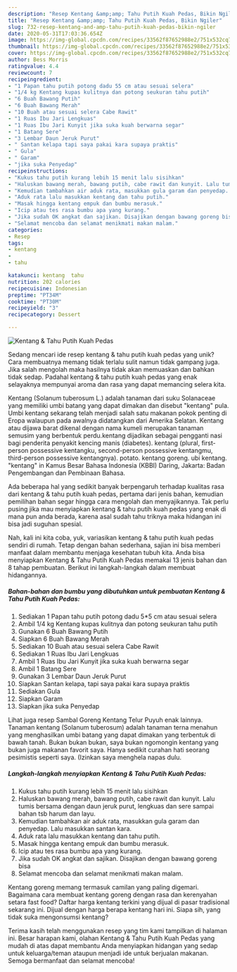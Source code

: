 ```yaml
---
description: "Resep Kentang &amp;amp; Tahu Putih Kuah Pedas, Bikin Ngiler"
title: "Resep Kentang &amp;amp; Tahu Putih Kuah Pedas, Bikin Ngiler"
slug: 732-resep-kentang-and-amp-tahu-putih-kuah-pedas-bikin-ngiler
date: 2020-05-31T17:03:36.654Z
image: https://img-global.cpcdn.com/recipes/33562f87652988e2/751x532cq70/kentang-tahu-putih-kuah-pedas-foto-resep-utama.jpg
thumbnail: https://img-global.cpcdn.com/recipes/33562f87652988e2/751x532cq70/kentang-tahu-putih-kuah-pedas-foto-resep-utama.jpg
cover: https://img-global.cpcdn.com/recipes/33562f87652988e2/751x532cq70/kentang-tahu-putih-kuah-pedas-foto-resep-utama.jpg
author: Bess Morris
ratingvalue: 4.4
reviewcount: 7
recipeingredient:
- "1 Papan tahu putih potong dadu 55 cm atau sesuai selera"
- "1/4 kg Kentang kupas kulitnya dan potong seukuran tahu putih"
- "6 Buah Bawang Putih"
- "6 Buah Bawang Merah"
- "10 Buah atau sesuai selera Cabe Rawit"
- "1 Ruas Ibu Jari Lengkuas"
- "1 Ruas Ibu Jari Kunyit jika suka kuah berwarna segar"
- "1 Batang Sere"
- "3 Lembar Daun Jeruk Purut"
- " Santan kelapa tapi saya pakai kara supaya praktis"
- " Gula"
- " Garam"
- "jika suka Penyedap"
recipeinstructions:
- "Kukus tahu putih kurang lebih 15 menit lalu sisihkan"
- "Haluskan bawang merah, bawang putih, cabe rawit dan kunyit. Lalu tumis bersama dengan daun jeruk purut, lengkuas dan sere sampai bahan tsb harum dan layu."
- "Kemudian tambahkan air aduk rata, masukkan gula garam dan penyedap. Lalu masukkan santan kara."
- "Aduk rata lalu masukkan kentang dan tahu putih."
- "Masak hingga kentang empuk dan bumbu merasuk."
- "Icip atau tes rasa bumbu apa yang kurang."
- "Jika sudah OK angkat dan sajikan. Disajikan dengan bawang goreng bisa"
- "Selamat mencoba dan selamat menikmati makan malam."
categories:
- Resep
tags:
- kentang
- 
- tahu

katakunci: kentang  tahu 
nutrition: 202 calories
recipecuisine: Indonesian
preptime: "PT34M"
cooktime: "PT30M"
recipeyield: "3"
recipecategory: Dessert

---
```



![Kentang &amp; Tahu Putih Kuah Pedas](https://img-global.cpcdn.com/recipes/33562f87652988e2/751x532cq70/kentang-tahu-putih-kuah-pedas-foto-resep-utama.jpg)

Sedang mencari ide resep kentang &amp; tahu putih kuah pedas yang unik? Cara membuatnya memang tidak terlalu sulit namun tidak gampang juga. Jika salah mengolah maka hasilnya tidak akan memuaskan dan bahkan tidak sedap. Padahal kentang &amp; tahu putih kuah pedas yang enak selayaknya mempunyai aroma dan rasa yang dapat memancing selera kita.

Kentang (Solanum tuberosum L.) adalah tanaman dari suku Solanaceae yang memiliki umbi batang yang dapat dimakan dan disebut &#34;kentang&#34; pula. Umbi kentang sekarang telah menjadi salah satu makanan pokok penting di Eropa walaupun pada awalnya didatangkan dari Amerika Selatan. Kentang atau dijawa barat dikenal dengan nama kumeli merupakan tanaman semusim yang berbentuk perdu.kentang dijadikan sebagai pengganti nasi bagi penderita penyakit kencing manis (diabetes). kentang (plural, first-person possessive kentangku, second-person possessive kentangmu, third-person possessive kentangnya). potato. kentang goreng. ubi kentang. &#34;kentang&#34; in Kamus Besar Bahasa Indonesia (KBBI) Daring, Jakarta: Badan Pengembangan dan Pembinaan Bahasa.

Ada beberapa hal yang sedikit banyak berpengaruh terhadap kualitas rasa dari kentang &amp; tahu putih kuah pedas, pertama dari jenis bahan, kemudian pemilihan bahan segar hingga cara mengolah dan menyajikannya. Tak perlu pusing jika mau menyiapkan kentang &amp; tahu putih kuah pedas yang enak di mana pun anda berada, karena asal sudah tahu triknya maka hidangan ini bisa jadi suguhan spesial.


Nah, kali ini kita coba, yuk, variasikan kentang &amp; tahu putih kuah pedas sendiri di rumah. Tetap dengan bahan sederhana, sajian ini bisa memberi manfaat dalam membantu menjaga kesehatan tubuh kita. Anda bisa menyiapkan Kentang &amp; Tahu Putih Kuah Pedas memakai 13 jenis bahan dan 8 tahap pembuatan. Berikut ini langkah-langkah dalam membuat hidangannya.

<!--inarticleads1-->

##### Bahan-bahan dan bumbu yang dibutuhkan untuk pembuatan Kentang &amp; Tahu Putih Kuah Pedas:

1. Sediakan 1 Papan tahu putih potong dadu 5*5 cm atau sesuai selera
1. Ambil 1/4 kg Kentang kupas kulitnya dan potong seukuran tahu putih
1. Gunakan 6 Buah Bawang Putih
1. Siapkan 6 Buah Bawang Merah
1. Sediakan 10 Buah atau sesuai selera Cabe Rawit
1. Sediakan 1 Ruas Ibu Jari Lengkuas
1. Ambil 1 Ruas Ibu Jari Kunyit jika suka kuah berwarna segar
1. Ambil 1 Batang Sere
1. Gunakan 3 Lembar Daun Jeruk Purut
1. Siapkan  Santan kelapa, tapi saya pakai kara supaya praktis
1. Sediakan  Gula
1. Siapkan  Garam
1. Siapkan jika suka Penyedap


Lihat juga resep Sambal Goreng Kentang Telur Puyuh enak lainnya. Tanaman kentang (Solanum tuberosum) adalah tanaman terna menahun yang menghasilkan umbi batang yang dapat dimakan yang terbentuk di bawah tanah. Bukan bukan bukan, saya bukan ngomongin kentang yang bukan juga makanan favorit saya. Hanya sedikit curahan hati seorang pesimistis seperti saya. (Izinkan saya menghela napas dulu. 

<!--inarticleads2-->

##### Langkah-langkah menyiapkan Kentang &amp; Tahu Putih Kuah Pedas:

1. Kukus tahu putih kurang lebih 15 menit lalu sisihkan
1. Haluskan bawang merah, bawang putih, cabe rawit dan kunyit. Lalu tumis bersama dengan daun jeruk purut, lengkuas dan sere sampai bahan tsb harum dan layu.
1. Kemudian tambahkan air aduk rata, masukkan gula garam dan penyedap. Lalu masukkan santan kara.
1. Aduk rata lalu masukkan kentang dan tahu putih.
1. Masak hingga kentang empuk dan bumbu merasuk.
1. Icip atau tes rasa bumbu apa yang kurang.
1. Jika sudah OK angkat dan sajikan. Disajikan dengan bawang goreng bisa
1. Selamat mencoba dan selamat menikmati makan malam.


Kentang goreng memang termasuk camilan yang paling digemari. Bagaimana cara membuat kentang goreng dengan rasa dan kerenyahan setara fast food? Daftar harga kentang terkini yang dijual di pasar tradisional sekarang ini. Dijual dengan harga berapa kentang hari ini. Siapa sih, yang tidak suka mengonsumsi kentang? 

Terima kasih telah menggunakan resep yang tim kami tampilkan di halaman ini. Besar harapan kami, olahan Kentang &amp; Tahu Putih Kuah Pedas yang mudah di atas dapat membantu Anda menyiapkan hidangan yang sedap untuk keluarga/teman ataupun menjadi ide untuk berjualan makanan. Semoga bermanfaat dan selamat mencoba!
